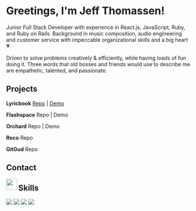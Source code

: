 # Greetings, I'm Jeff Thomassen!

Junior Full Stack Developer with experience in React.js, JavaScript, Ruby, and Ruby on Rails. Background in music composition, audio engineering and customer service with impeccable organizational skills and a big heart :heartpulse:

Driven to solve problems creatively & efficiently, while having loads of fun doing it. Three words that old bosses and friends would use to describe me are empathetic, talented, and passionate. 

## Projects

**Lyricbook** [Repo](https://github.com/jthomassen/lyricbook-frontend) | [Demo](https://www.youtube.com/watch?v=jH2jRotmVJM&t=16s&ab_channel=JeffThomassen)

**Flashspace** Repo | Demo

**Orchard** Repo | Demo

**Reco** Repo

**GitGud** Repo

## Contact

<p>
<a href="https://www.linkedin.com/in/jeff-thomassen/" target="blank"><img align="left" src="https://cdn.jsdelivr.net/npm/simple-icons@3.0.1/icons/linkedin.svg" height="30" width="30" /></a>
</p>

## Skills

<p align="left">
    <img src="https://cdn.jsdelivr.net/gh/devicons/devicon/icons/javascript/javascript-original.svg" />
    <img src="https://cdn.jsdelivr.net/gh/devicons/devicon/icons/react/react-original.svg" />
    <img src="https://cdn.jsdelivr.net/gh/devicons/devicon/icons/ruby/ruby-plain-wordmark.svg" />
    <img src="https://cdn.jsdelivr.net/gh/devicons/devicon/icons/rails/rails-plain-wordmark.svg" />
</p>